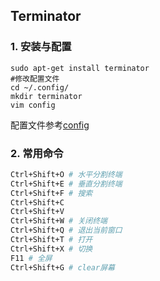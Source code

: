 <!--
 * @Author: Shuai Wang
 * @Github: https://github.com/wsustcid
 * @Version: 0.0.0
 * @Date: 2022-04-07 11:10:45
 * @LastEditTime: 2022-04-07 11:14:34
-->
## Terminator
### 1. 安装与配置
```
sudo apt-get install terminator
#修改配置文件
cd ~/.config/
mkdir terminator
vim config
```
配置文件参考[config](./config)

### 2. 常用命令
```bash
Ctrl+Shift+O # 水平分割终端
Ctrl+Shift+E # 垂直分割终端
Ctrl+Shift+F # 搜索
Ctrl+Shift+C
Ctrl+Shift+V
Ctrl+Shift+W # 关闭终端
Ctrl+Shift+Q # 退出当前窗口
Ctrl+Shift+T # 打开
Ctrl+Shift+X # 切换
F11 # 全屏
Ctrl+Shift+G # clear屏幕
```

